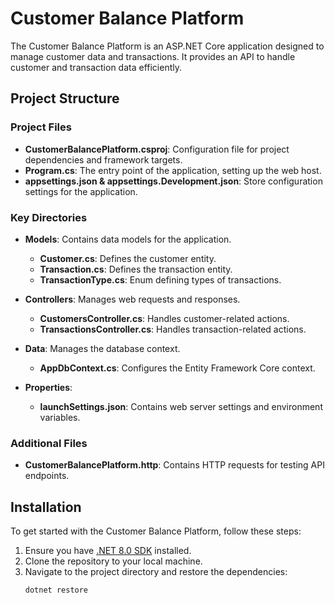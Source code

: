# Customer Balance Platform

The Customer Balance Platform is an ASP.NET Core application designed to manage customer data and transactions. It provides an API to handle customer and transaction data efficiently.

## Project Structure

### Project Files

- **CustomerBalancePlatform.csproj**: Configuration file for project dependencies and framework targets.
- **Program.cs**: The entry point of the application, setting up the web host.
- **appsettings.json & appsettings.Development.json**: Store configuration settings for the application.

### Key Directories

- **Models**: Contains data models for the application.
  - **Customer.cs**: Defines the customer entity.
  - **Transaction.cs**: Defines the transaction entity.
  - **TransactionType.cs**: Enum defining types of transactions.

- **Controllers**: Manages web requests and responses.
  - **CustomersController.cs**: Handles customer-related actions.
  - **TransactionsController.cs**: Handles transaction-related actions.

- **Data**: Manages the database context.
  - **AppDbContext.cs**: Configures the Entity Framework Core context.

- **Properties**: 
  - **launchSettings.json**: Contains web server settings and environment variables.

### Additional Files

- **CustomerBalancePlatform.http**: Contains HTTP requests for testing API endpoints.

## Installation

To get started with the Customer Balance Platform, follow these steps:

1. Ensure you have [.NET 8.0 SDK](https://dotnet.microsoft.com/en-us/download/dotnet/8.0) installed.
2. Clone the repository to your local machine.
3. Navigate to the project directory and restore the dependencies:
   ```bash
   dotnet restore
